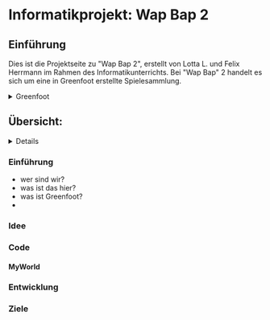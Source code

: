 # Informatikprojekt: Wap Bap 2

## Einführung
Dies ist die Projektseite zu "Wap Bap 2", erstellt von Lotta L. und Felix Herrmann im Rahmen des Informatikunterrichts. Bei "Wap Bap" 2 handelt es sich um eine in Greenfoot erstellte Spielesammlung.


<details>
<summary>Greenfoot</summary>
  
  Bei Greenfoot handelt es sich um eine Objektorientierte  Java-basierte Programmierumgebung (OOP) speziell für Schüler/ zu Ausbildungszwecken. Der Vorteil an Greenfoot besteht darin, dass der Code für Anfänger durch farbliche Hervorhebung der Syntax, sowie Unterteilung des Codes in Actor und Klassen eine bessere Übersicht für Programmiereinsteiger geschaffen wird. Zahlreiche kostenlos von den Entwicklern "King's College London" und "Oracle" zur Verfügung gestellte Lektionen sollen außerdem den Einstieg in die Programmiersprache Java vereinfachen. Die Möglichkeiten "höher" zu programmieren, sind dank der Java-Basierung trotzdem gegeben, weshalb Greenfoot als Umgebung auch für etwas fortgeschrittene Informatikschüler-/ studenten reizvoll sein kann.
  
  </details>

## Übersicht:
<details>
  
 ###### - [Einführung](#einführung)
 ###### - [Idee](#idee)
 ###### - [Code](#code)
 ###### - [MyWorld](#myworld)
 ###### - 
 ###### - [Entwicklung](#entwicklung)
 ###### - [Ziele](#ziele)
  
  </details>

### Einführung <a name="einführung"></a>
- wer sind wir?
- was ist das hier?
- was ist Greenfoot?
- 

### Idee <a name="idee"></a> 
### Code
#### MyWorld
####
### Entwicklung
### Ziele
### 
